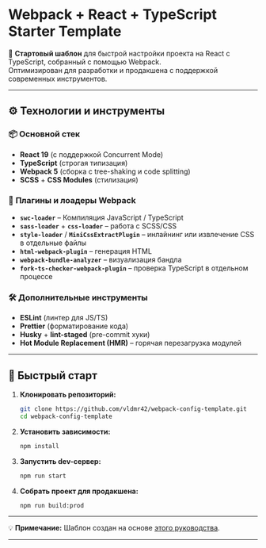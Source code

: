 # Webpack + React + TypeScript Starter Template

🚀 **Стартовый шаблон** для быстрой настройки проекта на React с TypeScript, собранный с помощью Webpack.  
Оптимизирован для разработки и продакшена с поддержкой современных инструментов.

---

## ⚙️ **Технологии и инструменты**

### 📦 **Основной стек**

- **React 19** (с поддержкой Concurrent Mode)
- **TypeScript** (строгая типизация)
- **Webpack 5** (сборка с tree-shaking и code splitting)
- **SCSS** + **CSS Modules** (стилизация)

### 🔌 **Плагины и лоадеры Webpack**

- **`swc-loader`** – Компиляция JavaScript / TypeScript
- **`sass-loader`** + **`css-loader`** – работа с SCSS/CSS
- **`style-loader`** / **`MiniCssExtractPlugin`** – инлайнинг или извлечение CSS в отдельные файлы
- **`html-webpack-plugin`** – генерация HTML
- **`webpack-bundle-analyzer`** – визуализация бандла
- **`fork-ts-checker-webpack-plugin`** – проверка TypeScript в отдельном процессе

### 🛠 **Дополнительные инструменты**

- **ESLint** (линтер для JS/TS)
- **Prettier** (форматирование кода)
- **Husky** + **lint-staged** (pre-commit хуки)
- **Hot Module Replacement (HMR)** – горячая перезагрузка модулей

---

## 🚀 **Быстрый старт**

1. **Клонировать репозиторий:**

    ```bash
    git clone https://github.com/vldmr42/webpack-config-template.git
    cd webpack-config-template
    ```

2. **Установить зависимости:**

    ```bash
    npm install
    ```

3. **Запустить dev-сервер:**

    ```bash
    npm run start
    ```

4. **Собрать проект для продакшена:**
    ```bash
    npm run build:prod
    ```

---

💡 **Примечание:** Шаблон создан на основе [этого руководства](https://www.youtube.com/watch?v=acAH2_YT6bs).

---
